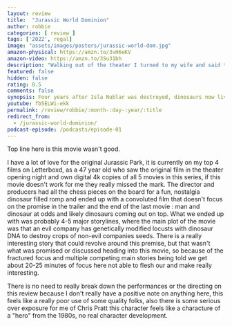```yaml
---
layout: review
title:  "Jurassic World Dominion"
author: robbie
categories: [ review ]
tags: ['2022', regal]
image: "assets/images/posters/jurassic-world-dom.jpg"
amazon-physical: https://amzn.to/3vH6eKV
amazon-video: https://amzn.to/3Su31bh
description: "Walking out of the theater I turned to my wife and said that was the worst experience I have had watching a film in a movie theater."
featured: false
hidden: false
rating: 0.5
comments: false
synopsis: Four years after Isla Nublar was destroyed, dinosaurs now live—and hunt—alongside humans all over the world. This fragile balance will reshape the future and determine, once and for all, whether human beings are to remain the apex predators on a planet they now share with history’s most fearsome creatures.
youtube: fb5ELWi-ekk
permalink: /review/robbie/:month-:day-:year/:title
redirect_from:
  - /jurassic-world-dominion/
podcast-episode: /podcasts/episode-01
---
```


Top line here is this movie wasn't good. 

I have a lot of love for the original Jurassic Park, it is currently on my top 4 films on Letterboxd, as a 47 year old who saw the original film in the theater opening night and own digital 4k copies of all 5 movies in this series, if this movie doesn't work for me they really missed the mark.  The director and producers had all the chess pieces on the board for a fun, nostalgia dinosaur filled romp and ended up with a convoluted film that doesn't focus on the promise in the trailer and the end of the last movie : man and dinosaur at odds and likely dinosaurs coming out on top.  What we ended up with was probably 4-5 major storylines, where the main plot of the movie was that an evil company has genetically modified locusts with dinosaur DNA to destroy crops of non-evil companies seeds.  There is a really interesting story that could revolve around this premise, but that wasn't what was promised or discussed heading into this movie, so because of the fractured focus and multiple competing main stories being told we get about 20-25 minutes of focus here not able to flesh our and make really interesting.

There is no need to really break down the performances or the directing on this review because I don't really have a positive note on anything here, this feels like a really poor use of some quality folks, also there is some serious over exposure for me of Chris Pratt this character feels like a characture of a "hero" from the 1980s, no real character development.
